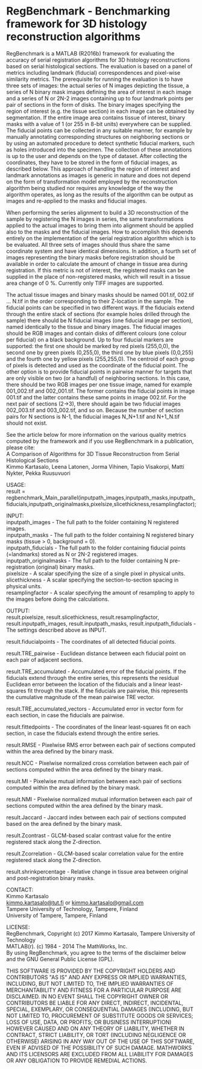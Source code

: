 # RegBenchmark - Benchmarking framework for 3D histology reconstruction algorithms

RegBenchmark is a MATLAB (R2016b) framework for evaluating the accuracy of serial registration algorithms for 3D histology reconstructions based on serial histological sections. The evaluation is based on a panel of metrics including landmark (fiducial) correspondences and pixel-wise similarity metrics. The prerequisite for running the evaluation is to have three sets of images: the actual series of N images depicting the tissue, a series of N binary mask images defining the area of interest in each image and a series of N or 2N-2 images containing up to four landmark points per pair of sections in the form of disks. The binary images specifying the region of interest (e.g. the tissue section) in each image can be obtained by segmentation. If the entire image area contains tissue of interest, binary masks with a value of 1 (or 255 in 8-bit units) everywhere can be supplied. The fiducial points can be collected in any suitable manner, for example by manually annotating corresponding structures on neighboring sections or by using an automated procedure to detect synthetic fiducial markers, such as holes introduced into the specimen. The collection of these annotations is up to the user and depends on the type of dataset. After collecting the coordinates, they have to be stored in the form of fiducial images, as described below. This approach of handling the region of interest and landmark annotations as images is generic in nature and does not depend on the form of transformation model employed by the reconstruction algorithm being studied nor requires any knowledge of the way the algorithm operates, as long as the results of the algorithm can be output as images and re-applied to the masks and fiducial images. 

When performing the series alignment to build a 3D reconstruction of the sample by registering the N images in series, the same transformations applied to the actual images to bring them into alignment should be applied also to the masks and the fiducial images. How to accomplish this depends entirely on the implementation of the serial registration algorithm which is to be evaluated. All three sets of images should thus share the same coordinate system and have identical dimensions. In addition, a fourth set of images representing the binary masks before registration should be available in order to calculate the amount of change in tissue area during registration. If this metric is not of interest, the registered masks can be supplied in the place of non-registered masks, which will result in a tissue area change of 0 %. Currently only TIFF images are supported.

The actual tissue images and binary masks should be named 001.tif, 002.tif ... N.tif in the order corresponding to their Z-location in the sample. The fiducial points can be specified in two different ways. If the fiducials extend through the entire stack of sections (for example holes drilled through the sample) there should be N fiducial images (one fiducial image per section), named identically to the tissue and binary images. The fiducial images should be RGB images and contain disks of different colours (one colour per fiducial) on a black background. Up to four fiducial markers are supported: the first one should be marked by red pixels (255,0,0), the second one by green pixels (0,255,0), the third one by blue pixels (0,0,255) and the fourth one by yellow pixels (255,255,0). The centroid of each group of pixels is detected and used as the coordinate of the fiducial point. The other option is to provide fiducial points in pairwise manner for targets that are only visible on two (or a handful) of neighboring sections. In this case, there should be two RGB images per one tissue image, named for example 001_002.tif and 002_001.tif. The former contains the fiducial points in image 001.tif and the latter contains these same points in image 002.tif. For the next pair of sections (2->3), there should again be two fiducial images 002_003.tif and 003_002.tif, and so on. Because the number of section pairs for N sections is N-1, the fiducial images N_N+1.tif and N+1_N.tif should not exist.

See the article below for more information on the various quality metrics computed by the framework and if you use RegBenchmark in a publication, please cite:  
A Comparison of Algorithms for 3D Tissue Reconstruction from Serial Histological Sections  
Kimmo Kartasalo, Leena Latonen, Jorma Vihinen, Tapio Visakorpi, Matti Nykter, Pekka Ruusuvuori

USAGE:  
result = regbenchmark_Main_parallel(inputpath_images,inputpath_masks,inputpath_fiducials,inputpath_originalmasks,pixelsize,slicethickness,resamplingfactor);

INPUT:  
inputpath_images - The full path to the folder containing N registered images.  
inputpath_masks - The full path to the folder containing N registered binary masks (tissue > 0, background = 0).  
inputpath_fiducials - The full path to the folder containing fiducial points (=landmarks) stored as N or 2N-2 registered images.  
inputpath_originalmasks - The full path to the folder containing N pre-registration (original) binary masks.  
pixelsize - A scalar specifying the size of a single pixel in physical units.  
slicethickness - A scalar specifying the section-to-section spacing in physical units.  
resamplingfactor - A scalar specifying the amount of resampling to apply to the images before doing the calculations.  

OUTPUT:  
result.pixelsize, result.slicethickness, result.resamplingfactor, result.inputpath_images, result.inputpath_masks, result.inputpath_fiducials - The settings described above as INPUT.  

result.fiducialpoints - The coordinates of all detected fiducial points.  

result.TRE_pairwise - Euclidean distance between each fiducial point on each pair of adjacent sections.  

result.TRE_accumulated - Accumulated error of the fiducial points. If the fiducials extend through the entire series, this represents the residual Euclidean error between the location of the fiducials and a linear least-squares fit through the stack. If the fiducials are pairwise, this represents the cumulative magnitude of the mean pairwise TRE vector.  

result.TRE_accumulated_vectors - Accumulated error in vector form for each section, in case the fiducials are pairwise.

result.fittedpoints - The coordinates of the linear least-squares fit on each section, in case the fiducials extend through the entire series.

result.RMSE - Pixelwise RMS error between each pair of sections computed within the area defined by the binary mask.  

result.NCC - Pixelwise normalized cross correlation between each pair of sections computed within the area defined by the binary mask. 

result.MI - Pixelwise mutual information between each pair of sections computed within the area defined by the binary mask.

result.NMI - Pixelwise normalized mutual information between each pair of sections computed within the area defined by the binary mask.

result.Jaccard - Jaccard index between each pair of sections computed based on the area defined by the binary mask. 

result.Zcontrast - GLCM-based scalar contrast value for the entire registered stack along the Z-direction.  

result.Zcorrelation - GLCM-based scalar correlation value for the entire registered stack along the Z-direction.  

result.shrinkpercentage - Relative change in tissue area between original and post-registration binary masks.  

CONTACT:  
Kimmo Kartasalo  
kimmo.kartasalo@tut.fi or kimmo.kartasalo@gmail.com  
Tampere University of Technology, Tampere, Finland  
University of Tampere, Tampere, Finland  

LICENSE:  
RegBenchmark, Copyright (c) 2017 Kimmo Kartasalo, Tampere University of Technology  
MATLAB(r). (c) 1984 - 2014 The MathWorks, Inc.  
By using RegBenchmark, you agree to the terms of the disclaimer below and
the GNU General Public License (GPL).

THIS SOFTWARE IS PROVIDED BY THE COPYRIGHT HOLDERS AND CONTRIBUTORS "AS IS" 
AND ANY EXPRESS OR IMPLIED WARRANTIES, INCLUDING, BUT NOT LIMITED TO, 
THE IMPLIED WARRANTIES OF MERCHANTABILITY AND FITNESS FOR A PARTICULAR 
PURPOSE ARE DISCLAIMED. IN NO EVENT SHALL THE COPYRIGHT OWNER OR CONTRIBUTORS 
BE LIABLE FOR ANY DIRECT, INDIRECT, INCIDENTAL, SPECIAL, EXEMPLARY, OR 
CONSEQUENTIAL DAMAGES (INCLUDING, BUT NOT LIMITED TO, PROCUREMENT OF 
SUBSTITUTE GOODS OR SERVICES; LOSS OF USE, DATA, OR PROFITS; OR BUSINESS INTERRUPTION) 
HOWEVER CAUSED AND ON ANY THEORY OF LIABILITY, WHETHER IN CONTRACT, STRICT LIABILITY, 
OR TORT (INCLUDING NEGLIGENCE OR OTHERWISE) ARISING IN ANY WAY OUT OF THE USE OF THIS 
SOFTWARE, EVEN IF ADVISED OF THE POSSIBILITY OF SUCH DAMAGE. 
MATHWORKS AND ITS LICENSORS ARE EXCLUDED FROM ALL LIABILITY FOR DAMAGES OR 
ANY OBLIGATION TO PROVIDE REMEDIAL ACTIONS.
